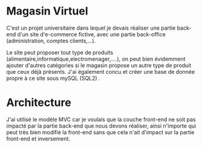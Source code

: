 # Magasin Virtuel

C'est un projet universitaire dans lequel je devais réaliser une partie back-end d'un site d'e-commerce fictive, avec une partie back-office (administration, comptes clients,...).

Le site peut proposer tout type de produits (alimentaire,informatique,electromenager,....), on peut bien évidemment ajouter d'autres catégories si le magasin propose un autre type de produit que ceux déjà présents. J'ai également concu et créer une base de donnée propre à ce site sous mySQL (SQL2) . 


# Architecture
J'ai utilisé le modèle MVC car je voulais que la couche front-end ne soit pas impacté par la partie back-end que nous devons réaliser, ainsi n'importe qui peut très bien modifié la front-end sans que cela n'ait d'impact sur la partie front-end et inversement.

